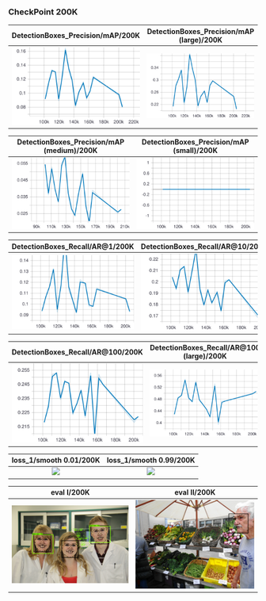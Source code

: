 


### CheckPoint 200K
| DetectionBoxes_Precision/mAP/200K |DetectionBoxes_Precision/mAP (large)/200K|
:-------------------------------------:|:-----------------------------:
![](https://github.com/zoonewbie/FacialKeypointSSDV1TPU/raw/master/200K/DetectionBoxes_Precision_mAP.svg?sanitize=true)|![](https://github.com/zoonewbie/FacialKeypointSSDV1TPU/raw/master/200K/DetectionBoxes_Precision_mAP%20(large).svg?sanitize=true)

|DetectionBoxes_Precision/mAP (medium)/200K|DetectionBoxes_Precision/mAP (small)/200K|
:-------------------------------------:|:-----------------------------:
![](https://github.com/zoonewbie/FacialKeypointSSDV1TPU/raw/master/200K/DetectionBoxes_Precision_mAP%20(medium).svg?sanitize=true)|![](https://github.com/zoonewbie/FacialKeypointSSDV1TPU/raw/master/200K/DetectionBoxes_Precision_mAP%20(small).svg?sanitize=true)


|DetectionBoxes_Recall/AR@1/200K|DetectionBoxes_Recall/AR@10/200K|
:-------------------------------------:|:-----------------------------:
![](https://github.com/zoonewbie/FacialKeypointSSDV1TPU/raw/master/200K/DetectionBoxes_Recall_AR%401.svg?sanitize=true)|![](https://github.com/zoonewbie/FacialKeypointSSDV1TPU/raw/master/200K/DetectionBoxes_Recall_AR%4010.svg?sanitize=true)


|DetectionBoxes_Recall/AR@100/200K|DetectionBoxes_Recall/AR@100 (large)/200K|
:-------------------------------------:|:-----------------------------:
![](https://github.com/zoonewbie/FacialKeypointSSDV1TPU/raw/master/200K/DetectionBoxes_Recall_AR%40100.svg?sanitize=true)|![](https://github.com/zoonewbie/FacialKeypointSSDV1TPU/raw/master/200K/DetectionBoxes_Recall_AR%40100%20(large).svg?sanitize=true)


|loss_1/smooth 0.01/200K|loss_1/smooth 0.99/200K|
:-------------------------------------:|:-----------------------------:
![](https://github.com/zoonewbie/FacialKeypointSSDV1TPU/raw/master/140K/loss_1.svg?sanitize=true)|![](https://github.com/zoonewbie/FacialKeypointSSDV1TPU/raw/master/140K/loss_4.svg?sanitize=true)


|eval I/200K|eval II/200K|
:-------------------------------------:|:-----------------------------:
![](https://github.com/zoonewbie/FacialKeypointSSDV1TPU/raw/master/200K/eval1.png)|![](https://github.com/zoonewbie/FacialKeypointSSDV1TPU/raw/master/200K/eval2.png)

